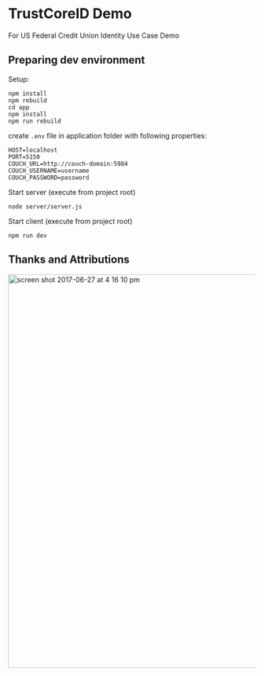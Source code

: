 # TrustCoreID Demo
For US Federal Credit Union Identity Use Case Demo  

## Preparing dev environment

Setup:

```
npm install
npm rebuild
cd app
npm install
npm run rebuild
```

create `.env` file in application folder with following properties:
```
HOST=localhost
PORT=5150
COUCH_URL=http://couch-domain:5984
COUCH_USERNAME=username
COUCH_PASSWORD=password
```


Start server (execute from project root)
```
node server/server.js
```

Start client (execute from project root)
```
npm run dev
```


## Thanks and Attributions

<img width="801" alt="screen shot 2017-06-27 at 4 16 10 pm" src="https://user-images.githubusercontent.com/2357755/27608080-1e7c4992-5b54-11e7-9b0b-c0cebf699c8b.png">
